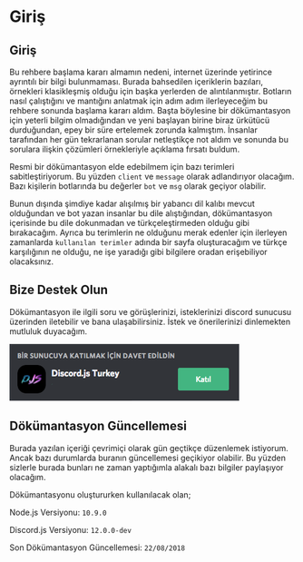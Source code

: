 # Giriş

## Giriş

Bu rehbere başlama kararı almamın nedeni, internet üzerinde yetirince ayrıntılı bir bilgi bulunmaması. Burada bahsedilen içeriklerin bazıları, örnekleri klasikleşmiş olduğu için başka yerlerden de alıntılanmıştır. Botların nasıl çalıştığını ve mantığını anlatmak için adım adım ilerleyeceğim bu rehbere sonunda başlama kararı aldım. Başta böylesine bir dökümantasyon için yeterli bilgim olmadığından ve yeni başlayan birine biraz ürkütücü durduğundan, epey bir süre ertelemek zorunda kalmıştım. İnsanlar tarafından her gün tekrarlanan sorular netleştikçe not aldım ve sonunda bu sorulara ilişkin çözümleri örnekleriyle açıklama fırsatı buldum.

Resmi bir dökümantasyon elde edebilmem için bazı terimleri sabitleştiriyorum. Bu yüzden `client` ve `message` olarak adlandırıyor olacağım. Bazı kişilerin botlarında bu değerler `bot` ve `msg` olarak geçiyor olabilir.

Bunun dışında şimdiye kadar alışılmış bir yabancı dil kalıbı mevcut olduğundan ve bot yazan insanlar bu dile alıştığından, dökümantasyon içerisinde bu dile dokunmadan ve türkçeleştirmeden olduğu gibi bırakacağım. Ayrıca bu terimlerin ne olduğunu merak edenler için ilerleyen zamanlarda `kullanılan terimler` adında bir sayfa oluşturacağım ve türkçe karşılığının ne olduğu, ne işe yaradığı gibi bilgilere oradan erişebiliyor olacaksınız.

## Bize Destek Olun

Dökümantasyon ile ilgili soru ve görüşlerinizi, isteklerinizi discord sunucusu üzerinden iletebilir ve bana ulaşabilirsiniz. İstek ve önerilerinizi dinlemekten mutluluk duyacağım.

[![](.gitbook/assets/ekran-resmi-2017-07-25-16.14.47.png)](https://discord.gg/sRRYDFz)

## Dökümantasyon Güncellemesi

Burada yazılan içeriği çevrimiçi olarak gün geçtikçe düzenlemek istiyorum. Ancak bazı durumlarda buranın güncellemesi geçikiyor olabilir. Bu yüzden sizlerle burada bunları ne zaman yaptığımla alakalı bazı bilgiler paylaşıyor olacağım.

Dökümantasyonu oluştururken kullanılacak olan;

Node.js Versiyonu: `10.9.0`

Discord.js Versiyonu: `12.0.0-dev`

Son Dökümantasyon Güncellemesi: `22/08/2018`

